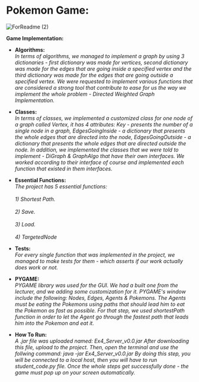 # Pokemon Game:
![ForReadme (2)](https://user-images.githubusercontent.com/75171676/148666044-4e5a07ec-cac0-49f3-8d69-4a724cfcf1f9.jpeg)

__Game Implementation:__
* __Algorithms:__
      <br>*In terms of algorithms, we managed to implement a graph by using 3 dictionaries - first dictionary was made for vertices, second dictionary was made for the edges that are
      going inside a specified vertex and the third dictionary was made for the edges that are going outside a specified vertex.
      We were requested to implement various functions that are considered a strong tool that contribute to ease for us the way we implement the whole problem - Directed               Weighted
      Graph Implementation.*<br />
     
* __Classes:__
      <br>*In terms of classes, we implemented a customized class for one node of a graph called Vertex, it has 4 attributes: Key - presents the number of a single node in a graph,
      EdgesGoingInside - a dictionary that presents the whole edges that are directed into the node, EdgesGoingOutside - a dictionary that presents the whole edges that are
      directed outside the node. In addition, we implemented the classes that we were told to implement - DiGraph & GraphAlgo that have their own interfaces. We worked according
      to their interface of course and implemented each function that existed in them interfaces.*<br />
      
* __Essential Functions:__
      <br>*The project has 5 essential functions:<br />
            <br>1) Shortest Path.<br />
            <br>2) Save.<br />
            <br>3) Load.<br />
            <br>4) TargetedNode*<br />
       
* __Tests:__
      <br>*For every single function that was implemented in the project, we managed to make tests for them - which asserts if our work actually does work or not.*<br />
      
* __PYGAME:__
      <br>*PYGAME library was used for the GUI. We had a built one from the lecturer, and we adding some customization for it.
      PYGAME's window include the following: Nodes, Edges, Agents & Pokemons.
      The Agents must be eating the Pokemons using paths that should lead him to eat the Pokemon as fast as possible.
      For that step, we used shortestPath function in order to let the Agent go through the fastest path that leads him into the Pokemon and eat it.*<br />
      
* __How To Run:__
      <br>*A .jar file was uploaded named: Ex4_Server_v0.0.jar
      After downloading this file, upload to the project. Then, open the terminal and use the follwing command: java -jar Ex4_Server_v0.0.jar
      By doing this step, you will be connected to a local host, then you will have to run student_code.py file.
      Once the whole steps get successfully done - the game must pop up on your screen automatically.*<br />

                  
